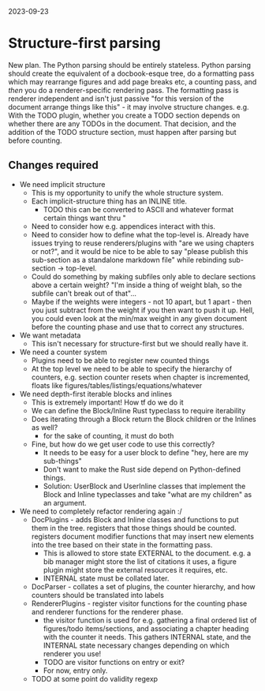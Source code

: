 2023-09-23

# Structure-first parsing
New plan.
The Python parsing should be entirely stateless.
Python parsing should create the equivalent of a docbook-esque tree, do a formatting pass which may rearrange figures and add page breaks etc, a counting pass, and *then* you do a renderer-specific rendering pass.
The formatting pass is renderer independent and isn't just passive "for this version of the document arrange things like this" - it may involve structure changes. e.g. With the TODO plugin, whether you create a TODO section depends on whether there are any TODOs in the document. That decision, and the addition of the TODO structure section, must happen after parsing but before counting.

## Changes required
- We need implicit structure
  - This is my opportunity to unify the whole structure system.
  - Each implicit-structure thing has an INLINE title.
    - TODO this can be converted to ASCII and whatever format certain things want thru "
  - Need to consider how e.g. appendices interact with this.
  - Need to consider how to define what the top-level is. Already have issues trying to reuse renderers/plugins with "are we using chapters or not?", and it would be nice to be able to say "please publish this sub-section as a standalone markdown file" while rebinding sub-section -> top-level.
  - Could do something by making subfiles only able to declare sections above a certain weight? "I'm inside a thing of weight blah, so the subfile can't break out of that"...
  - Maybe if the weights were integers - not 10 apart, but 1 apart - then you just subtract from the weight if you then want to push it up. Hell, you could even look at the min/max weight in any given document before the counting phase and use that to correct any structures.
- We want metadata
  - This isn't necessary for structure-first but we should really have it.
- We need a counter system
  - Plugins need to be able to register new counted things
  - At the top level we need to be able to specify the hierarchy of counters, e.g. section counter resets when chapter is incremented, floats like figures/tables/listings/equations/whatever
- We need depth-first iterable blocks and inlines
  - This is extremely important! How tf do we do it
  - We can define the Block/Inline Rust typeclass to require iterability
  - Does iterating through a Block return the Block children or the Inlines as well?
    - for the sake of counting, it must do both
  - Fine, but how do we get user code to use this correctly?
    - It needs to be easy for a user block to define "hey, here are my sub-things"
    - Don't want to make the Rust side depend on Python-defined things.
    - Solution: UserBlock and UserInline classes that implement the Block and Inline typeclasses and take "what are my children" as an argument.
- We need to completely refactor rendering again :/
  - DocPlugins - adds Block and Inline classes and functions to put them in the tree. registers that those things should be counted. registers document modifier functions that may insert new elements into the tree based on their state in the formatting pass.
    - This is allowed to store state EXTERNAL to the document. e.g. a bib manager might store the list of citations it uses, a figure plugin might store the external resources it requires, etc.
    - INTERNAL state must be collated later.
  - DocParser - collates a set of plugins, the counter hierarchy, and how counters should be translated into labels
  - RendererPlugins - register visitor functions for the counting phase and renderer functions for the renderer phase.
    - the visitor function is used for e.g. gathering a final ordered list of figures/todo items/sections, and associating a chapter heading with the counter it needs. This gathers INTERNAL state, and the INTERNAL state necessary changes depending on which renderer you use!
    - TODO are visitor functions on entry or exit?
    - For now, entry only.
  - TODO at some point do validity regexp